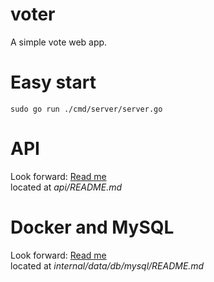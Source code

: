 # voter
A simple vote web app.

# Easy start
```
sudo go run ./cmd/server/server.go
```

# API
Look forward: [Read me](api/README.md)  
located at *api/README.md*

# Docker and MySQL
Look forward: [Read me](internal/data/db/mysql/README.md)  
located at *internal/data/db/mysql/README.md*

